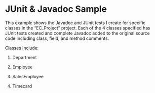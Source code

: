 # JUnit & Javadoc Sample

This example shows the Javadoc and JUnit tests I create for specific classes in the “EC_Project” project.
Each of the 4 classes specified has JUnit tests created and complete Javadoc added to the original source code including class, field, and method comments.

Classes include:

1) Department

2) Employee

3) SalesEmployee

4) Timecard

 

